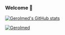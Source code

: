 ### Welcome 👋

[![Gerolmed's GitHub stats](https://github-readme-stats.vercel.app/api?username=Gerolmed&show_icons=true&count_private=true&theme=dracula)](https://github.com/anuraghazra/github-readme-stats)

[![Gerolmed](https://github-readme-stats.vercel.app/api/top-langs/?username=Gerolmed&theme=dracula&layout=compact)](https://github.com/anuraghazra/github-readme-stats)
